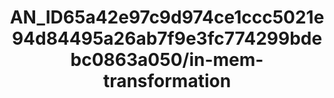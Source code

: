 ---  
schema: schema:AN_ID65a42e97c9d974ce1ccc5021e94d84495a26ab7f9e3fc774299bdebc0863a050/in-mem-transformation  
title: AN_ID65a42e97c9d974ce1ccc5021e94d84495a26ab7f9e3fc774299bdebc0863a050/in-mem-transformation  
organization: Sample Department  
notes: Used in 0 lineage(s)  
resources:  
  - name: AN_ID65a42e97c9d974ce1ccc5021e94d84495a26ab7f9e3fc774299bdebc0863a050/in-mem-transformation 
    url: in-mem://AN_ID65a42e97c9d974ce1ccc5021e94d84495a26ab7f9e3fc774299bdebc0863a050/in-mem-transformation 
    format : DataFrame  
license: None  
category:
  - Education  
maintainer: User  
maintainer_email: UserMail  
---